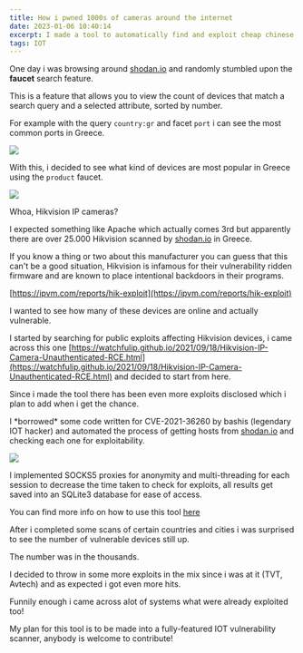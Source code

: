 ```yaml
---
title: How i pwned 1000s of cameras around the internet
date: 2023-01-06 10:40:14
excerpt: I made a tool to automatically find and exploit cheap chinese cameras
tags: IOT
---
```


One day i was browsing around [shodan.io](https://shodan.io) and randomly stumbled upon the **faucet** search feature.

This is a feature that allows you to view the count of devices that match a search query and a selected attribute, sorted by number.

For example with the query `country:gr` and facet `port` i can see the most common ports in Greece.

![](/img/ilovecameras/faucet1.png)

With this, i decided to see what kind of devices are most popular in Greece using the `product` faucet.

![](/img/ilovecameras/faucet2.png)

Whoa, Hikvision IP cameras?

I expected something like Apache which actually comes 3rd but apparently there are over 25.000 Hikvision scanned by [shodan.io](https://shodan.io) in Greece.

If you know a thing or two about this manufacturer you can guess that this can't be a good situation, Hikvision is infamous for their vulnerability ridden firmware and are known to place intentional backdoors in their programs.

[https://ipvm.com/reports/hik-exploit](https://ipvm.com/reports/hik-exploit)

I wanted to see how many of these devices are online and actually vulnerable.

I started by searching for public exploits affecting Hikvision devices, i came across this one [https://watchfulip.github.io/2021/09/18/Hikvision-IP-Camera-Unauthenticated-RCE.html](https://watchfulip.github.io/2021/09/18/Hikvision-IP-Camera-Unauthenticated-RCE.html) and decided to start from here.

Since i made the tool there has been even more exploits disclosed which i plan to add when i get the chance.

I \*borrowed\* some code written for CVE-2021-36260 by bashis (legendary IOT hacker) and automated the process of getting hosts from [shodan.io](https://shodan.io) and checking each one for exploitability.

![](/img/ilovecameras/tool.png)

I implemented SOCKS5 proxies for anonymity and multi-threading for each session to decrease the time taken to check for exploits, all results get saved into an SQLite3 database for ease of access.

You can find more info on how to use this tool [here](https://github.com/TasosY2K/camera-exploit-tool)

After i completed some scans of certain countries and cities i was surprised to see the number of vulnerable devices still up.

The number was in the thousands.

I decided to throw in some more exploits in the mix since i was at it (TVT, Avtech) and as expected i got even more hits.

Funnily enough i came across alot of systems what were already exploited too!

My plan for this tool is to be made into a fully-featured IOT vulnerability scanner, anybody is welcome to contribute!